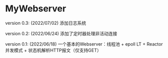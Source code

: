 # MyWebserver

version 0.3: (2022/07/02) 添加日志系统

version 0.2: (2022/06/24) 添加了定时器处理非活动连接

version 0.1: (2022/06/18) 一个基本的Webserver：线程池 + epoll LT + Reactor并发模式 + 状态机解析HTTP报文（仅支持GET）
